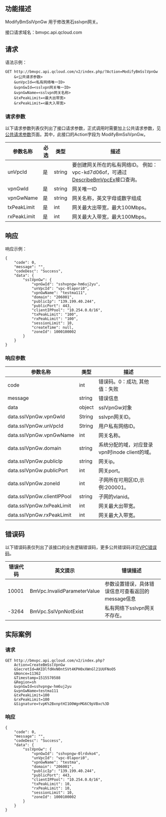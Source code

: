## 功能描述
ModifyBmSslVpnGw 用于修改黑石sslvpn网关。

接口请求域名：bmvpc.api.qcloud.com


## 请求

语法示例：
```
GET http://bmvpc.api.qcloud.com/v2/index.php/?Action=ModifyBmSslVpnGw
    &<公共请求参数>
    &unVpcId=<私有网络唯一ID>
	&vpnGwId=<sslvpn网关唯一ID>
    &vpnGwName=<sslvpn网关名称>
    &txPeakLimit=<最大出带宽>
    &rxPeakLimit=<最大入带宽>
```

### 请求参数
以下请求参数列表仅列出了接口请求参数，正式调用时需要加上公共请求参数，见<a href="/doc/api/372/4153" title="公共请求参数">公共请求参数</a>页面。其中，此接口的Action字段为 ModifyBmSslVpnGw。

| 参数名称 | 必选  | 类型 | 描述 |
|---------|---------|---------|---------|
| unVpcId | 是 | string | 要创建网关所在的私有网络ID。 例如：vpc-kd7d06of，可通过<a href="/document/api/386/6646" title="DescribeBmVpcEx">DescribeBmVpcEx</a>接口查询。|
| vpnGwId | 是 | string | 网关唯一ID |
| vpnGwName | 是 | string | 网关名称，英文字母或数字组成 |
| txPeakLimit | 是 | int | 网关最大出带宽，最大100Mbps。|
| rxPeakLimit | 是 | int | 网关最大入带宽，最大100Mbps。|



## 响应
响应示例：
```
{
    "code": 0,
    "message": "",
    "codeDesc": "Success",
    "data": {
        "sslVpnGw": {
            "vpnGwId": "sshvpngw-hm6uj2yu",
            "unVpcId": "vpc-0lapori0",
            "vpnGwName": "testma111",
            "domain": "206001",
            "publicIp": "139.199.40.244",
            "publicPort": 443,
            "clientIPPool": "10.254.0.0/16",
            "txPeakLimit": "100",
            "rxPeakLimit": "100",
            "sessionLimit": 10,
            "createTime": null,
            "zoneId": 1000100002
        }
    }
}
```
### 响应参数
| 参数名称 | 类型 | 描述 |
|---------|---------|---------|
| code | int | 错误码。0：成功, 其他值：失败|
| message | string | 错误信息|
| data | object | sslVpnGw对象 |
| data.sslVpnGw.vpnGwId | String | sslvpn网关ID。|
| data.sslVpnGw.unVpcId | String | 用户私有网络ID。|
| data.sslVpnGw.vpnGwName | int | 网关名称。|
| data.sslVpnGw.domain | string | 系统分配的域，对应登录vpn时inode client的域。|
| data.sslVpnGw.publicIp | string | 网关ip。|
| data.sslVpnGw.publicPort | int | 网关port。|
| data.sslVpnGw.zoneId | int | 子网所在可用区ID,示例:200001。|
| data.sslVpnGw.clientIPPool | string | 子网的vlanid。|
| data.sslVpnGw.txPeakLimit | int | 网关最大出带宽。|
| data.sslVpnGw.rxPeakLimit | int | 网关最大入带宽。|


## 错误码
以下错误码表仅列出了该接口的业务逻辑错误码，更多公共错误码详见<a href="/doc/api/245/4924" title="VPC错误码">VPC错误码</a>。
 
| 错误代码 | 英文提示 | 错误描述 |
|---------|---------|---------|
| 10001 | BmVpc.InvalidParameterValue | 参数设置错误，具体错误信息可查看返回的message信息 |
| -3264 | BmVpc.SslVpnNotExist | 私有网络下sslvpn网关不存在。 |


## 实际案例
### 请求
```
GET http://bmvpc.api.qcloud.com/v2/index.php?
	Action=CreateBmSslVpnGw
	&SecretId=AKIDlfdHxN0ntSVt4KPH0xXWnGl21UUFNoO5
	&Nonce=11362
	&Timestamp=1515570588
	&Region=sh
	&vpnGwId=sshvpngw-hm6uj2yu
	&vpnGwName=testma111
	&txPeakLimit=100
	&rxPeakLimit=100
	&Signature=tvpK%2BxnptHI1O0WgnMG6C9pVBxc%3D
```

### 响应
```
{
    "code": 0,
    "message": "",
    "codeDesc": "Success",
    "data": {
        "sslVpnGw": {
            "vpnGwId": "sshvpngw-0lrdvko4",
            "unVpcId": "vpc-0lapori0",
            "vpnGwName": "testma",
            "domain": "206001",
            "publicIp": "139.199.40.244",
            "publicPort": 443,
            "clientIPPool": "10.254.0.0/16",
            "txPeakLimit": 10,
            "rxPeakLimit": 10,
            "sessionLimit": 10,
            "zoneId": 1000100002
        }
    }
}
```